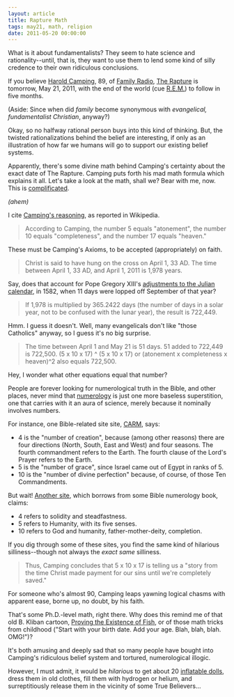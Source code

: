 ```yaml
---
layout: article
title: Rapture Math
tags: may21, math, religion
date: 2011-05-20 00:00:00
---
```


What is it about fundamentalists? They seem to hate science and
rationality--until, that is, they want to use them to lend some kind of
silly credence to their own ridiculous conclusions.

If you believe [Harold Camping][], 89, of [Family Radio][], [The Rapture][]
is tomorrow, May 21, 2011, with the end of the world (cue [R.E.M.][]) to
follow in five months.

(Aside: Since when did *family* become synonymous with *evangelical,
fundamentalist Christian*, anyway?)

Okay, so no halfway rational person buys into this kind of thinking. But,
the twisted rationalizations behind the belief are interesting, if only as
an illustration of how far we humans will go to support our existing belief
systems.

Apparently, there's some divine math behind Camping's certainty about the
exact date of The Rapture. Camping puts forth his mad math formula which
explains it all. Let's take a look at the math, shall we? Bear with me,
now. This is [complificated][].
 
*(ahem)*

I cite [Camping's reasoning][], as reported in Wikipedia.
 
> According to Camping, the number 5 equals "atonement", the number 10 equals
> "completeness", and the number 17 equals "heaven."
 
These must be Camping's Axioms, to be accepted (appropriately) on faith.
 
> Christ is said to have hung on the cross on April 1, 33 AD. The time
> between April 1, 33 AD, and April 1, 2011 is 1,978 years.
 
Say, does that account for Pope Gregory XIII's
[adjustments to the Julian calendar][], in 1582, when 11 days were lopped
off September of that year?
 
> If 1,978 is multiplied by 365.2422 days (the number of days in a solar
> year, not to be confused with the lunar year), the result is 722,449.
 
Hmm. I guess it doesn't. Well, many evangelicals don't like "those
Catholics" anyway, so I guess it's no big surprise.
 
> The time between April 1 and May 21 is 51 days.
> 51 added to 722,449 is 722,500.
> (5 x 10 x 17) ^ (5 x 10 x 17) or (atonement x completeness x heaven)^2 also equals 722,500.
 
Hey, I wonder what other equations equal that number?

People are forever looking for numerological truth in the Bible, and other
places, never mind that [numerology][] is just one more baseless
superstition, one that carries with it an aura of science, merely because
it nominally involves numbers.

For instance, one Bible-related site site,
[CARM](http://carm.org/what-biblical-numerology), says:

* 4 is the "number of creation", because (among other reasons) there are
  four directions (North, South, East and West) and four seasons. The
  fourth commandment refers to the Earth. The fourth clause of the Lord's
  Prayer refers to the Earth.
* 5 is the "number of grace", since Israel came out of Egypt in ranks of 5.
* 10 is the "number of divine perfection" because, of course, of those
  Ten Commandments.

But wait!
[Another site](http://www.letters-love.com/meaning-of-numbers-in-the-bible),
which borrows from some Bible numerology book, claims:

* 4 refers to solidity and steadfastness.
* 5 refers to Humanity, with its five senses.
* 10 refers to God and humanity, father-mother-deity, completion.

If you dig through some of these sites, you find the same kind of hilarious
silliness--though not always the *exact same* silliness.

> Thus, Camping concludes that 5 x 10 x 17 is telling us a "story from the
> time Christ made payment for our sins until we're completely saved."

For someone who's almost 90, Camping leaps yawning logical chasms with
apparent ease, borne up, no doubt, by his faith.
 
That's some Ph.D.-level math, right there. Why does this remind me of that
old B. Kliban cartoon, [Proving the Existence of Fish][], or of those math
tricks from childhood ("Start with your birth date. Add your age. Blah,
blah, blah. OMG!")?

It's both amusing and deeply sad that so many people have bought into
Camping's ridiculous belief system and tortured, numerological illogic.

However, I must admit, it would be *hilarious* to get about 20
[inflatable dolls][], dress them in old clothes, fill them with hydrogen or
helium, and surreptitiously release them in the vicinity of some True
Believers...

[Harold Camping]: http://en.wikipedia.org/wiki/Harold_Camping
[Family Radio]: http://www.familyradio.com/
[The Rapture]: http://en.wikipedia.org/wiki/Rapture
[R.E.M.]: http://www.youtube.com/watch?v=_eyFiClAzq8
[Camping's reasoning]: http://en.wikipedia.org/wiki/2011_end_times_prediction
[adjustments to the Julian calendar]: http://en.wikipedia.org/wiki/Gregorian_calendar
[Proving the Existence of Fish]: http://web.science.mq.edu.au/~wardle/Personal/fish.html
[complificated]: http://www.urbandictionary.com/define.php?term=Complification
[numerology]: http://www.skepdic.com/numology.html
[inflatable dolls]: http://www.amazon.com/Jenna-Holes-Blow-Up-Doll/dp/B00162YWGE
